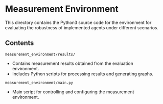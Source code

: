 # Measurement Environment

This directory contains the Python3 source code for the environment for evaluating the robustness of implemented agents under different scenarios.

## Contents

`measurement_environment/results/`
- Contains measurement results obtained from the evaluation environment.
- Includes Python scripts for processing results and generating graphs.

`measurement_environment/main.py`
- Main script for controlling and configuring the measurement environment.
